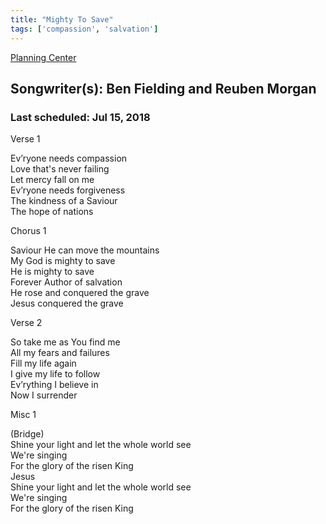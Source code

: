 ```yaml
---
title: "Mighty To Save"
tags: ['compassion', 'salvation']
---
```


[Planning Center](https://services.planningcenteronline.com/songs/12280128)

## Songwriter(s): Ben Fielding and Reuben Morgan
### Last scheduled: Jul 15, 2018          

Verse 1  
  
Ev’ryone needs compassion  
Love that's never failing  
Let mercy fall on me  
Ev’ryone needs forgiveness  
The kindness of a Saviour  
The hope of nations  
  
Chorus 1  
  
Saviour He can move the mountains  
My God is mighty to save  
He is mighty to save  
Forever Author of salvation  
He rose and conquered the grave  
Jesus conquered the grave  
  
Verse 2  
  
So take me as You find me  
All my fears and failures  
Fill my life again  
I give my life to follow  
Ev’rything I believe in  
Now I surrender  
  
Misc 1  
  
(Bridge)  
Shine your light and let the whole world see  
We're singing  
For the glory of the risen King  
Jesus  
Shine your light and let the whole world see  
We're singing  
For the glory of the risen King

